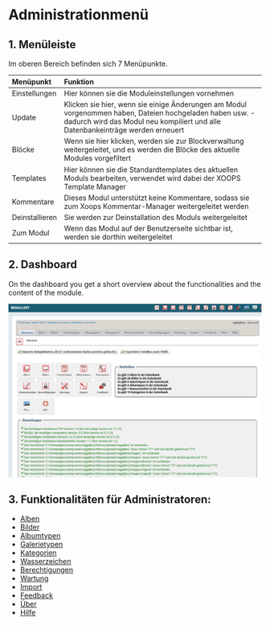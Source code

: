 # Administrationmenü

## 1. Menüleiste

Im oberen Bereich befinden sich 7 Menüpunkte.

| Menüpunkt | Funktion |
| :--- | :--- |
| Einstellungen | Hier können sie die Moduleinstellungen vornehmen |
| Update | Klicken sie hier, wenn sie einige Änderungen am Modul vorgenommen haben, Dateien hochgeladen haben usw. - dadurch wird das Modul neu kompiliert und alle Datenbankeinträge werden erneuert |
| Blöcke | Wenn sie hier klicken, werden sie zur Blockverwaltung weitergeleitet, und es werden die Blöcke des aktuelle Modules vorgefiltert |
| Templates | Hier können sie die Standardtemplates des aktuellen Moduls bearbeiten, verwendet wird dabei der XOOPS Template Manager |
| Kommentare | Dieses Modul unterstützt keine Kommentare, sodass sie zum Xoops Kommentar-Manager weitergeleitet werden |
| Deinstallieren | Sie werden zur Deinstallation des Moduls weitergeleitet |
| Zum Modul | Wenn das Modul auf der Benutzerseite sichtbar ist, werden sie dorthin weitergeleitet |

## 2. Dashboard

On the dashboard you get a short overview about the functionalities and the content of the module.

![0dashboard1.png](../../.gitbook/assets/0dashboard.png)

## 3. Funktionalitäten für Administratoren:

* [Alben](albums.md)
* [Bilder](images.md)
* [Albumtypen](albumtypes.md)
* [Galerietypen](gallerytypes.md)
* [Kategorien](categories.md)
* [Wasserzeichen](watermarks.md)
* [Berechtigungen](permissions.md)
* [Wartung](maintenance/)
* [Import](./)
* [Feedback](./)
* [Über](about.md)
* [Hilfe](help.md)

